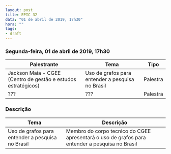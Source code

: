 ```yaml
---
layout: post
title: EPIC 32
data: "01 de abril de 2019, 17h30"
hora: ""
tags:
- draft
---
```


### Segunda-feira, 01 de abril de 2019, 17h30

| Palestrante     | Tema                                            | Tipo     |
| --------------- | ----------------------------------------------- | -------- |
| Jackson Maia - CGEE (Centro de gestão e estudos estratégicos)  | Uso de grafos para entender a pesquisa no Brasil   | Palestra |
| ???             | ???                                             | Palestra |

### Descrição

| Tema                                           | Descrição                                       |
| ---------------------------------------------- | ----------------------------------------------- |
| Uso de grafos para entender a pesquisa no Brasil | Membro do corpo tecnico do CGEE apresentará o uso de grafos para entender a pesquisa no Brasil |






